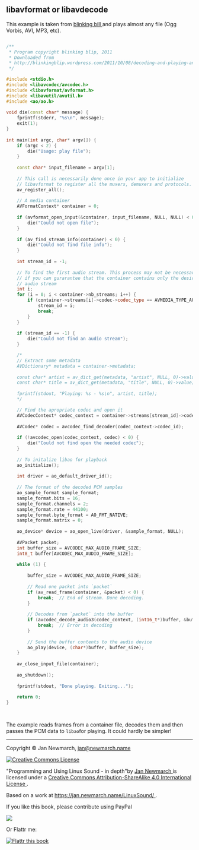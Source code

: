 
##  libavformat or libavdecode 


This example is taken from [
	blinking bill
      ]( http://blinkingblip.wordpress.com/2011/10/08/decoding-and-playing-an-audio-stream-using-libavcodec-libavformat-and-libao/) and plays almost any file (Ogg Vorbis, AVI, MP3, etc).

```cpp

/**
 * Program copyright blinking blip, 2011
 * Downloaded from 
 * http://blinkingblip.wordpress.com/2011/10/08/decoding-and-playing-an-audio-stream-using-libavcodec-libavformat-and-libao/
 */

#include <stdio.h>
#include <libavcodec/avcodec.h>
#include <libavformat/avformat.h>
#include <libavutil/avutil.h>
#include <ao/ao.h>
 
void die(const char* message) {
    fprintf(stderr, "%s\n", message);
    exit(1);
}
 
int main(int argc, char* argv[]) {
    if (argc < 2) {
        die("Usage: play file");
    }
 
    const char* input_filename = argv[1];
 
    // This call is necessarily done once in your app to initialize
    // libavformat to register all the muxers, demuxers and protocols.
    av_register_all();
 
    // A media container
    AVFormatContext* container = 0;
 
    if (avformat_open_input(&container, input_filename, NULL, NULL) < 0) {
        die("Could not open file");
    }
 
    if (av_find_stream_info(container) < 0) {
        die("Could not find file info");
    }
 
    int stream_id = -1;
 
    // To find the first audio stream. This process may not be necessary
    // if you can gurarantee that the container contains only the desired
    // audio stream
    int i;
    for (i = 0; i < container->nb_streams; i++) {
        if (container->streams[i]->codec->codec_type == AVMEDIA_TYPE_AUDIO) {
            stream_id = i;
            break;
        }
    }
 
    if (stream_id == -1) {
        die("Could not find an audio stream");
    }

    /* 
    // Extract some metadata
    AVDictionary* metadata = container->metadata;
 
    const char* artist = av_dict_get(metadata, "artist", NULL, 0)->value;
    const char* title = av_dict_get(metadata, "title", NULL, 0)->value;
 
    fprintf(stdout, "Playing: %s - %s\n", artist, title);
    */

    // Find the apropriate codec and open it
    AVCodecContext* codec_context = container->streams[stream_id]->codec;
 
    AVCodec* codec = avcodec_find_decoder(codec_context->codec_id);
 
    if (!avcodec_open(codec_context, codec) < 0) {
        die("Could not find open the needed codec");
    }
 
    // To initalize libao for playback
    ao_initialize();
 
    int driver = ao_default_driver_id();
 
    // The format of the decoded PCM samples
    ao_sample_format sample_format;
    sample_format.bits = 16;
    sample_format.channels = 2;
    sample_format.rate = 44100;
    sample_format.byte_format = AO_FMT_NATIVE;
    sample_format.matrix = 0;
 
    ao_device* device = ao_open_live(driver, &sample_format, NULL);
 
    AVPacket packet;
    int buffer_size = AVCODEC_MAX_AUDIO_FRAME_SIZE;
    int8_t buffer[AVCODEC_MAX_AUDIO_FRAME_SIZE];
 
    while (1) {
 
        buffer_size = AVCODEC_MAX_AUDIO_FRAME_SIZE;
 
        // Read one packet into `packet`
        if (av_read_frame(container, &packet) < 0) {
            break;  // End of stream. Done decoding.
        }
 
        // Decodes from `packet` into the buffer
        if (avcodec_decode_audio3(codec_context, (int16_t*)buffer, &buffer_size, &packet) < 1) {
            break;  // Error in decoding
        }
 
        // Send the buffer contents to the audio device
        ao_play(device, (char*)buffer, buffer_size);
    }
 
    av_close_input_file(container);
 
    ao_shutdown();
 
    fprintf(stdout, "Done playing. Exiting...");
 
    return 0;
}

      
```


The example reads frames from a container file,
      decodes them and then passes the PCM data to `libao`for playing. It could hardly be simpler!

***


Copyright © Jan Newmarch, jan@newmarch.name


<a href="http://creativecommons.org/licenses/by-sa/4.0/" rel="license">
<img alt="Creative Commons License" src="https://i.creativecommons.org/l/by-sa/4.0/88x31.png" style="border-width:0"/>
</a>


"Programming and Using Linux Sound - in depth"by [
  Jan Newmarch
](https://jan.newmarch.name) is licensed under a [
  Creative Commons Attribution-ShareAlike 4.0 International License
](http://creativecommons.org/licenses/by-sa/4.0/) .


Based on a work at [
  https://jan.newmarch.name/LinuxSound/
](https://jan.newmarch.name/LinuxSound/) .


If you like this book, please contribute using PayPal


<a href="https://www.paypal.com/cgi-bin/webscr?cmd=_donations&amp;business=jan%40newmarch%2ename&amp;lc=AU&amp;item_name=LinuxSound&amp;currency_code=AUD&amp;bn=PP%2dDonationsBF%3abtn_donateCC_LG%2egif%3aNonHosted">
<img src="https://www.paypalobjects.com/WEBSCR-640-20110401-1/en_AU/i/btn/btn_donateCC_LG.gif"/>
</a>


Or Flattr me:


<a href="https://flattr.com/submit/auto?user_id=jannewmarch&amp;url=http://jan.newmarch.name&amp;title=Linux%20Sound&amp;description=Programming%20and%20Using%20Linu%20Sound&amp;language=en_GB&amp;tags=linux,sound,alsa,pulseaudio,JavaSound,MIDI&amp;category=text">
<img alt="Flattr this book" src="https://api.flattr.com/button/flattr-badge-large.png"/>
</a>
